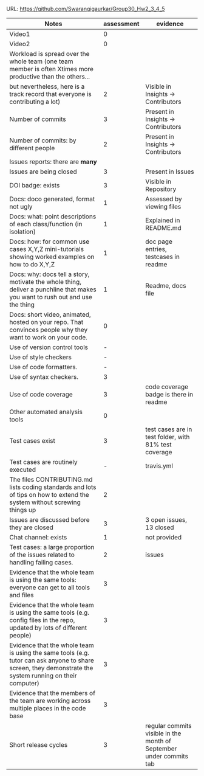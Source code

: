 URL: https://github.com/Swarangigaurkar/Group30_Hw2_3_4_5

|Notes|assessment|evidence|
|-----|---------|----------|
|Video1| 0| |
|Video2| 0| |
|Workload is spread over the whole team (one team member is often Xtimes more productive than the others... 
but nevertheless, here is a track record that everyone is contributing a lot)| 2 | Visible in Insights -> Contributors|
|Number of commits| 3 | Present in Insights -> Contributors|
|Number of commits: by different people| 2 | Present in Insights -> Contributors|
|Issues reports: there are **many**|
|Issues are being closed| 3 |Present in Issues|
|DOI badge: exists| 3 |Visible in Repository|
|Docs: doco generated, format not ugly | 1 |Assessed by viewing files|
|Docs: what: point descriptions of each class/function (in isolation) | 1 | Explained in README.md|
|Docs: how: for common use cases X,Y,Z mini-tutorials showing worked examples on how to do X,Y,Z| 1 |doc page entries, testcases in readme|
|Docs: why: docs tell a story, motivate the whole thing, deliver a punchline that makes you want to rush out and use the thing| 1 | Readme, docs file|
|Docs: short video, animated, hosted on your repo. That convinces people why they want to work on your code.|  0| |
|Use of version control tools| - | |
|Use of style checkers | - | |
|Use of code formatters. | - ||
|Use of syntax checkers. | 3 ||
|Use of code coverage | 3 | code coverage badge is there in readme|
|Other automated analysis tools| 0 ||
|Test cases exist| 3 |test cases are in test folder, with 81% test coverage|
|Test cases are routinely executed| - |travis.yml|
|The files CONTRIBUTING.md lists coding standards and lots of tips on how to extend the system without screwing things up| 2 | |
|Issues are discussed before they are closed| 3 |3 open issues, 13 closed|
|Chat channel: exists| 1 |not provided|
|Test cases: a large proportion of the issues related to handling failing cases.| 2 |issues|
|Evidence that the whole team is using the same tools: everyone can get to all tools and files| 3 | |
|Evidence that the whole team is using the same tools (e.g. config files in the repo, updated by lots of different people)| 3 | |
|Evidence that the whole team is using the same tools (e.g. tutor can ask anyone to share screen, they demonstrate the system running on their computer)| 3 | |
|Evidence that the members of the team are working across multiple places in the code base| 3 | |
|Short release cycles | 3 | regular commits visible in the month of September under commits tab
